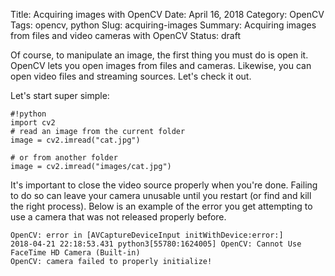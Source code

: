 Title: Acquiring images with OpenCV
Date: April 16, 2018
Category: OpenCV
Tags: opencv, python
Slug: acquiring-images
Summary: Acquiring images from files and video cameras with OpenCV
Status: draft

Of course, to manipulate an image, the first thing you must do is open it. OpenCV lets you open images from files and cameras. Likewise, you can open video files and streaming sources. Let's check it out.

Let's start super simple:

    #!python
    import cv2
    # read an image from the current folder
    image = cv2.imread("cat.jpg")
    
    # or from another folder
    image = cv2.imread("images/cat.jpg")



It's important to close the video source properly when you're done. Failing to do so can leave your camera unusable until you restart (or find and kill the right process). Below is an example of the error you get attempting to use a camera that was not released properly before.

    OpenCV: error in [AVCaptureDeviceInput initWithDevice:error:]
    2018-04-21 22:18:53.431 python3[55780:1624005] OpenCV: Cannot Use FaceTime HD Camera (Built-in)
    OpenCV: camera failed to properly initialize!
